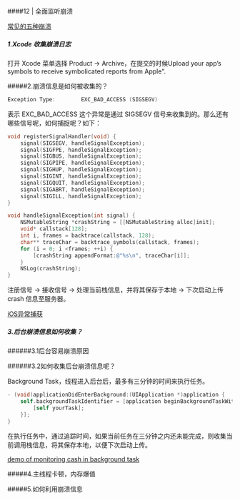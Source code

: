 ####12 | 全面监听崩溃

[常见的五种崩溃](<https://www.apteligent.com/technical-resource/top-5-most-frequent-crashes-on-ios/>)

##### 1.Xcode 收集崩溃日志

打开 Xcode 菜单选择 Product -> Archive，在提交的时候Upload your app’s symbols to receive symbolicated reports from Apple".



#####2.崩溃信息是如何被收集的？

```objective-c
Exception Type:        EXC_BAD_ACCESS (SIGSEGV)
```

表示 EXC_BAD_ACCESS 这个异常是通过 SIGSEGV 信号来收集到的。那么还有哪些信号呢，如何捕捉呢？如下：

```objective-c
void registerSignalHandler(void) {
    signal(SIGSEGV, handleSignalException);
    signal(SIGFPE, handleSignalException);
    signal(SIGBUS, handleSignalException);
    signal(SIGPIPE, handleSignalException);
    signal(SIGHUP, handleSignalException);
    signal(SIGINT, handleSignalException);
    signal(SIGQUIT, handleSignalException);
    signal(SIGABRT, handleSignalException);
    signal(SIGILL, handleSignalException);
}

void handleSignalException(int signal) {
    NSMutableString *crashString = [[NSMutableString alloc]init];
    void* callstack[128];
    int i, frames = backtrace(callstack, 128);
    char** traceChar = backtrace_symbols(callstack, frames);
    for (i = 0; i <frames; ++i) {
        [crashString appendFormat:@"%s\n", traceChar[i]];
    }
    NSLog(crashString);
}

```



注册信号 -> 接收信号 -> 处理当前栈信息，并将其保存于本地 -> 下次启动上传 crash 信息至服务器。

[iOS异常捕获](http://www.iosxxx.com/blog/2015-08-29-iosyi-chang-bu-huo.html)



##### 3.后台崩溃信息如何收集？

######3.1后台容易崩溃原因

######3.2如何收集后台崩溃信息呢？

Background Task，线程进入后台后，最多有三分钟的时间来执行任务。

```objective-c
- (void)applicationDidEnterBackground:(UIApplication *)application {
    self.backgroundTaskIdentifier = [application beginBackgroundTaskWithExpirationHandler:^( void) {
        [self yourTask];
    }];
}

```

在执行任务中，通过追踪时间，如果当前任务在三分钟之内还未能完成，则收集当前调用栈信息，将其保存本地，以便下次启动上传。

[demo of monitoring cash in background task]()

#####4.主线程卡顿，内存爆值



#####5.如何利用崩溃信息



